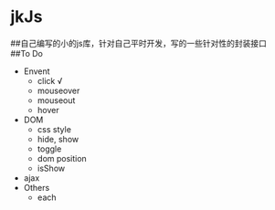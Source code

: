 jkJs
====
##自己编写的小的js库，针对自己平时开发，写的一些针对性的封装接口  
##To Do  
- Envent  
  - click √  
  - mouseover 
  - mouseout  
  - hover  
- DOM  
  - css style  
  - hide, show  
  - toggle
  - dom position
  - isShow  
- ajax  
- Others  
  - each  
